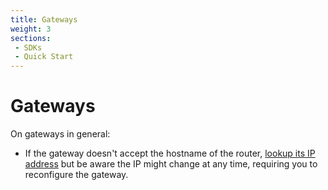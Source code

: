 ```yaml
---
title: Gateways
weight: 3
sections:
 - SDKs
 - Quick Start
---
```


# Gateways

On gateways in general:

- If the gateway doesn't accept the hostname of the router, [lookup its IP address](http://whatismyipaddress.com/hostname-ip) but be aware the IP might change at any time, requiring you to reconfigure the gateway.
